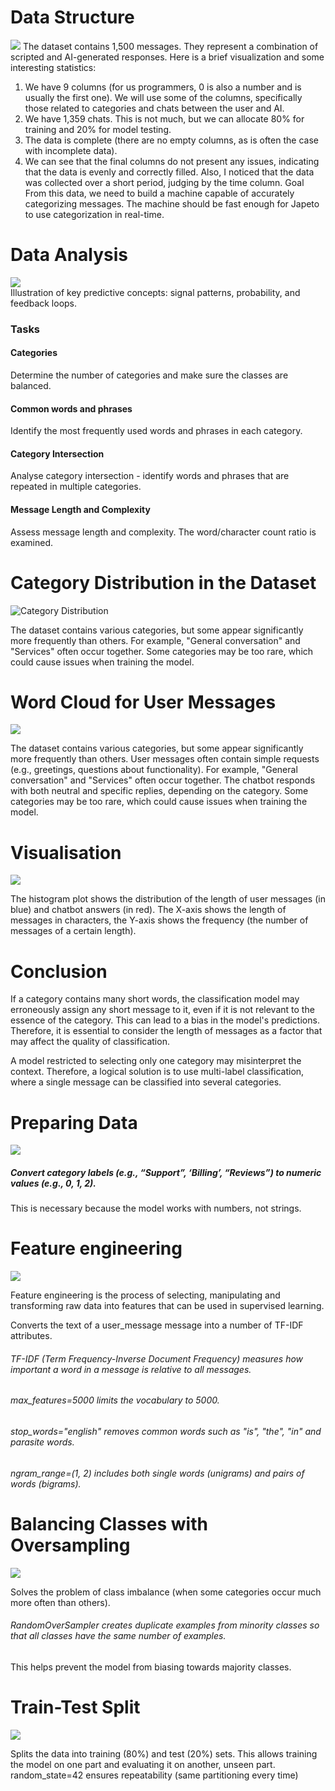# Data Structure
![](images/14.png)
The dataset contains 1,500 messages. They represent a combination of scripted and AI-generated responses. Here is a brief visualization and some interesting statistics:
1.	We have 9 columns (for us programmers, 0 is also a number and is usually the first one). We will use some of the columns, specifically those related to categories and chats between the user and AI.
2.	We have 1,359 chats. This is not much, but we can allocate 80% for training and 20% for model testing.
3.	The data is complete (there are no empty columns, as is often the case with incomplete data).
4.	We can see that the final columns do not present any issues, indicating that the data is evenly and correctly filled. Also, I noticed that the data was collected over a short period, judging by the time column.
Goal
From this data, we need to build a machine capable of accurately categorizing messages. The machine should be fast enough for Japeto to use categorization in real-time.
# Data Analysis
![](images/13.png)  
Illustration of key predictive concepts: signal patterns, probability, and feedback loops.
 
### Tasks
#### Categories 
Determine the number of categories and make sure the classes are balanced.
#### Common words and phrases
Identify the most frequently used words and phrases in each category.
#### Category Intersection 
Analyse category intersection - identify words and phrases that are repeated in multiple categories.
#### Message Length and Complexity
Assess message length and complexity. The word/character count ratio is examined.

# Category Distribution in the Dataset 
![Category Distribution](images/10.png)

The dataset contains various categories, but some appear significantly more frequently than others.
For example, "General conversation" and "Services" often occur together.
Some categories may be too rare, which could cause issues when training the model.








# Word Cloud for User Messages
![](images/31.png)
 
The dataset contains various categories, but some appear significantly more frequently than others.
User messages often contain simple requests (e.g., greetings, questions about functionality).
For example, "General conversation" and "Services" often occur together.
The chatbot responds with both neutral and specific replies, depending on the category.
Some categories may be too rare, which could cause issues when training the model.



# Visualisation 
![](images/11.png)
 
 The histogram plot shows the distribution of the length of user messages (in blue) and chatbot answers (in red). The X-axis shows the length of messages in characters, the Y-axis shows the frequency (the number of messages of a certain length).
# Conclusion 
If a category contains many short words, the classification model may erroneously assign any short message to it, even if it is not relevant to the essence of the category. This can lead to a bias in the model's predictions. Therefore, it is essential to consider the length of messages as a factor that may affect the quality of classification.
 
A model restricted to selecting only one category may misinterpret the context. Therefore, a logical solution is to use multi-label classification, where a single message can be classified into several categories.
# Preparing Data  
![](images/3.png)
 ##### Convert category labels (e.g., “Support”, ‘Billing’, “Reviews”) to numeric values (e.g., 0, 1, 2).
This is necessary because the model works with numbers, not strings.
# Feature engineering
![](images/4.png)

Feature engineering is the process of selecting, manipulating and transforming raw data into features that can be used in supervised learning.

 Converts the text of a user_message message into a number of TF-IDF attributes.
###### TF-IDF (Term Frequency-Inverse Document Frequency) measures how important a word in a message is relative to all messages.
###### max_features=5000 limits the vocabulary to 5000.
###### stop_words="english" removes common words such as "is", "the", "in" and parasite words.
###### ngram_range=(1, 2) includes both single words (unigrams) and pairs of words (bigrams).



# Balancing Classes with Oversampling
![](images/5.png)
 
 Solves the problem of class imbalance (when some categories occur much more often than others).
###### RandomOverSampler creates duplicate examples from minority classes so that all classes have the same number of examples.
This helps prevent the model from biasing towards majority classes.
# Train-Test Split
![](images/6.png)

 Splits the data into training (80%) and test (20%) sets.
This allows training the model on one part and evaluating it on another, unseen part. random_state=42 ensures repeatability (same partitioning every time)
